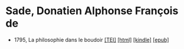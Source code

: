 # Sade, Donatien Alphonse François de

* 1795, La philosophie dans le boudoir  <a class="file tei" href="https://hurlus.github.io/tei/sade1795_philosophie-boudoir.xml">[TEI]</a>  <a class="file html" href="https://hurlus.github.io/sade/sade1795_philosophie-boudoir.html">[html]</a>  <a class="file mobi" href="https://hurlus.github.io/sade/sade1795_philosophie-boudoir.mobi">[kindle]</a>  <a class="file epub" href="https://hurlus.github.io/sade/sade1795_philosophie-boudoir.epub">[epub]</a> 
